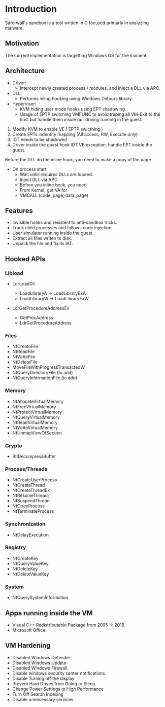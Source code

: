 # Introduction

Saferwall's sandbox is a tool written in C focused primarly in analyzing malware.

## Motivation

The current implementation is targetting Windows OS for the moment.

## Architecture

- Driver:
    - Intercept newly created process / modules, and inject a DLL via APC.
- DLL:
    - Performs inling hooking using Windows Detours library.
- Hypervisor:
    - KVM hiding user mode hooks using EPT shadowing.
    - Usage of EPTP switching VMFUNC to avoid traping all VM-Exit to the host but handle them inside our driving running in the guest.

1. Modify KVM to enable VE ( EPTP swicthing )
2. Create EPTs indentity mapping (All access, RW, Execute only)
3. IDT needs to be shadowed
4. Driver inside the guest hook IDT VE exception, handle EPT inside the guest.

Before the DLL do the inline hook, you need to make a copy of the page.

- On process start:
	- Wait untill requires DLLs are loaded.
	- Inject DLL via APC
	- Before you inline hook, you need 
	- From Kernel, get VA for
	- VMCALL (code_page, data_page)


## Features

- Invisible hooks and resistent to anti-sandbox tricks.
- Track child processes and follows code injection.
- User simulater running inside the guest.
- Extract all files writen to disk.
- Unpack the file and fix its IAT.


## Hooked APIs

### Libload

- LdrLoadDll
	- LoadLibraryA -> LoadLibraryExA
	- LoadLibraryW -> LoadLibraryExW

- LdrGetProcedureAddressEx
	- GetProcAddress
	- LdrGetProcedureAddress

### Files

- NtCreateFile
- NtReadFile
- NtWriteFile
- NtDeleteFile
- MoveFileWithProgressTransactedW 
- NtQueryDirectoryFile (to add)
- NtQueryInformationFile (to add)

### Memory

- NtAllocateVirtualMemory
- NtFreeVirtualMemory
- NtProtectVirtualMemory
- NtQueryVirtualMemory
- NtReadVirtualMemory
- NtWriteVirtualMemory
- NtUnmapViewOfSection

### Crypto

- RtlDecompressBuffer

### Process/Threads

- NtCreateUserProcess
- NtCreateThread
- NtCreateThreadEx
- NtResumeThread;
- NtSuspendThread
- NtOpenProcess
- NtTerminateProcess

### Synchronization

- NtDelayExecution

### Registry

- NtCreateKey
- NtQueryValueKey
- NtDeleteKey
- NtDeleteValueKey

### System

- NtQuerySystemInformation


## Apps running inside the VM

- Visual C++ Redistributable Package from 2005 -> 2019.
- Microsoft Office

## VM Hardening

- Disabled Windows Defender
- Disabled Windows Update
- Disabled Windows Firewall.
- Disable windows security center notifications.
- Disable Turning off the display
- Prevent Hard Drives from Going to Sleep.
- Change Power Settings to High Performance
- Turn Off Search Indexing
- Disable unnecessary services
